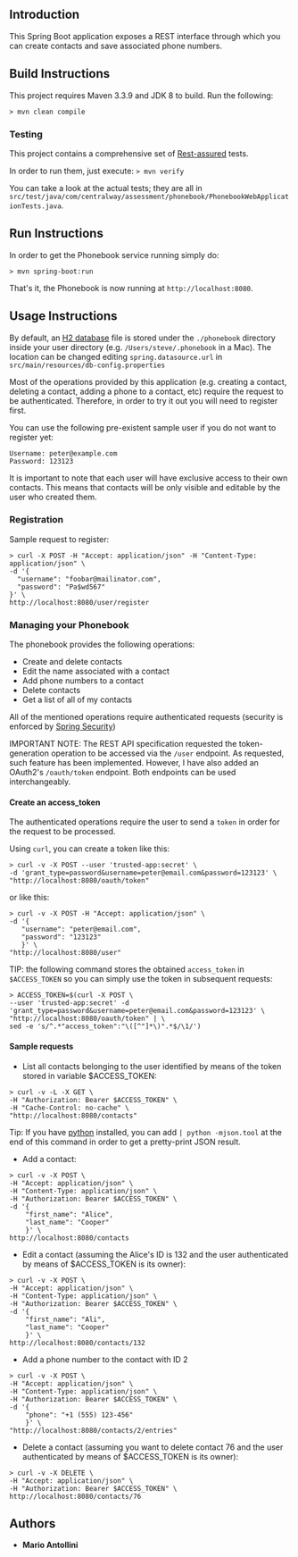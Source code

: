 ## Introduction

This Spring Boot application exposes a REST interface through which you can create contacts and save associated phone numbers.

## Build Instructions

This project requires Maven 3.3.9 and JDK 8 to build. Run the following:

`> mvn clean compile`

### Testing

This project contains a comprehensive set of [Rest-assured](https://github.com/rest-assured/rest-assured/wiki/Usage) tests.
 
In order to run them, just execute: `> mvn verify`

You can take a look at the actual tests; they are all in `src/test/java/com/centralway/assessment/phonebook/PhonebookWebApplicationTests.java`.

## Run Instructions

In order to get the Phonebook service running simply do:

`> mvn spring-boot:run`

That's it, the Phonebook is now running at `http://localhost:8080`.

## Usage Instructions

By default, an [H2 database](http://www.h2database.com/html/main.html) file is stored under the `./phonebook` directory inside 
your user directory (e.g. `/Users/steve/.phonebook` in a Mac). The location can be changed editing 
`spring.datasource.url` in `src/main/resources/db-config.properties`   

Most of the operations provided by this application (e.g. creating a contact, deleting a contact, adding a phone to a contact, etc)
require the request to be authenticated. Therefore, in order to try it out you will need to register first.

You can use the following pre-existent sample user if you do not want to register yet:

```
Username: peter@example.com
Password: 123123
```

It is important to note that each user will have exclusive access to their own contacts. This means that contacts will be only 
visible and editable by the user who created them. 

### Registration

Sample request to register:
 
```
> curl -X POST -H "Accept: application/json" -H "Content-Type: application/json" \
-d '{
  "username": "foobar@mailinator.com",
  "password": "Pa$wd567"
}' \
http://localhost:8080/user/register
```

### Managing your Phonebook 

The phonebook provides the following operations:

* Create and delete contacts
* Edit the name associated with a contact
* Add phone numbers to a contact
* Delete contacts
* Get a list of all of my contacts

All of the mentioned operations require authenticated requests (security is enforced by [Spring Security](https://projects.spring.io/spring-security/))
   
IMPORTANT NOTE: The REST API specification requested the token-generation operation to be accessed via the `/user` endpoint.
As requested, such feature has been implemented. However, I have also added an OAuth2's `/oauth/token` endpoint. Both endpoints
can be used interchangeably.

#### Create an access_token

The authenticated operations require the user to send a `token` in order for the request to be processed.

Using `curl`, you can create a token like this:

```
> curl -v -X POST --user 'trusted-app:secret' \
-d 'grant_type=password&username=peter@email.com&password=123123' \
"http://localhost:8080/oauth/token"
```

or like this:

```
> curl -v -X POST -H "Accept: application/json" \
-d '{
   "username": "peter@email.com",
   "password": "123123"
   }' \
"http://localhost:8080/user"
```


TIP: the following command stores the obtained `access_token` in `$ACCESS_TOKEN` so you can simply use the token in subsequent requests:

```
> ACCESS_TOKEN=$(curl -X POST \
--user 'trusted-app:secret' -d 'grant_type=password&username=peter@email.com&password=123123' \
"http://localhost:8080/oauth/token" | \
sed -e 's/^.*"access_token":"\([^"]*\)".*$/\1/')
```


#### Sample requests

* List all contacts belonging to the user identified by means of the token stored in variable $ACCESS_TOKEN:

```
> curl -v -L -X GET \
-H "Authorization: Bearer $ACCESS_TOKEN" \
-H "Cache-Control: no-cache" \
"http://localhost:8080/contacts"
```

Tip: If you have [python](https://www.python.org) installed, you can add `| python -mjson.tool` at the end of this command
in order to get a pretty-print JSON result.

* Add a contact:

```
> curl -v -X POST \
-H "Accept: application/json" \
-H "Content-Type: application/json" \
-H "Authorization: Bearer $ACCESS_TOKEN" \
-d '{ 
    "first_name": "Alice",
    "last_name": "Cooper"
    }' \
http://localhost:8080/contacts
```

* Edit a contact (assuming the Alice's ID is 132 and the user authenticated by means of $ACCESS_TOKEN is its owner):

```
> curl -v -X POST \
-H "Accept: application/json" \
-H "Content-Type: application/json" \
-H "Authorization: Bearer $ACCESS_TOKEN" \
-d '{ 
    "first_name": "Ali",
    "last_name": "Cooper"
    }' \
http://localhost:8080/contacts/132
```

* Add a phone number to the contact with ID 2 

```
> curl -v -X POST \
-H "Accept: application/json" \
-H "Content-Type: application/json" \
-H "Authorization: Bearer $ACCESS_TOKEN" \
-d '{ 
    "phone": "+1 (555) 123-456"
    }' \
"http://localhost:8080/contacts/2/entries"
```


* Delete a contact (assuming you want to delete contact 76 and the user authenticated by means of $ACCESS_TOKEN is its owner):

```
> curl -v -X DELETE \
-H "Accept: application/json" \
-H "Authorization: Bearer $ACCESS_TOKEN" \
http://localhost:8080/contacts/76
```

## Authors

* **Mario Antollini**


